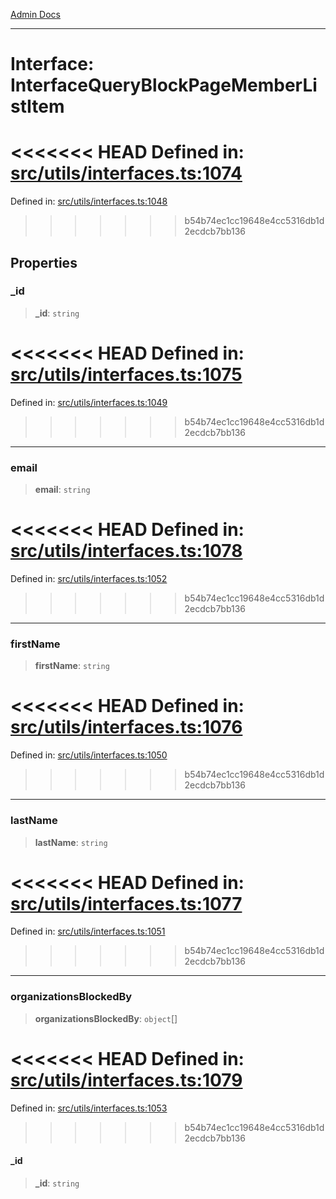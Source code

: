 [Admin Docs](/)

***

# Interface: InterfaceQueryBlockPageMemberListItem

<<<<<<< HEAD
Defined in: [src/utils/interfaces.ts:1074](https://github.com/PalisadoesFoundation/talawa-admin/blob/main/src/utils/interfaces.ts#L1074)
=======
Defined in: [src/utils/interfaces.ts:1048](https://github.com/PalisadoesFoundation/talawa-admin/blob/main/src/utils/interfaces.ts#L1048)
>>>>>>> b54b74ec1cc19648e4cc5316db1d2ecdcb7bb136

## Properties

### \_id

> **\_id**: `string`

<<<<<<< HEAD
Defined in: [src/utils/interfaces.ts:1075](https://github.com/PalisadoesFoundation/talawa-admin/blob/main/src/utils/interfaces.ts#L1075)
=======
Defined in: [src/utils/interfaces.ts:1049](https://github.com/PalisadoesFoundation/talawa-admin/blob/main/src/utils/interfaces.ts#L1049)
>>>>>>> b54b74ec1cc19648e4cc5316db1d2ecdcb7bb136

***

### email

> **email**: `string`

<<<<<<< HEAD
Defined in: [src/utils/interfaces.ts:1078](https://github.com/PalisadoesFoundation/talawa-admin/blob/main/src/utils/interfaces.ts#L1078)
=======
Defined in: [src/utils/interfaces.ts:1052](https://github.com/PalisadoesFoundation/talawa-admin/blob/main/src/utils/interfaces.ts#L1052)
>>>>>>> b54b74ec1cc19648e4cc5316db1d2ecdcb7bb136

***

### firstName

> **firstName**: `string`

<<<<<<< HEAD
Defined in: [src/utils/interfaces.ts:1076](https://github.com/PalisadoesFoundation/talawa-admin/blob/main/src/utils/interfaces.ts#L1076)
=======
Defined in: [src/utils/interfaces.ts:1050](https://github.com/PalisadoesFoundation/talawa-admin/blob/main/src/utils/interfaces.ts#L1050)
>>>>>>> b54b74ec1cc19648e4cc5316db1d2ecdcb7bb136

***

### lastName

> **lastName**: `string`

<<<<<<< HEAD
Defined in: [src/utils/interfaces.ts:1077](https://github.com/PalisadoesFoundation/talawa-admin/blob/main/src/utils/interfaces.ts#L1077)
=======
Defined in: [src/utils/interfaces.ts:1051](https://github.com/PalisadoesFoundation/talawa-admin/blob/main/src/utils/interfaces.ts#L1051)
>>>>>>> b54b74ec1cc19648e4cc5316db1d2ecdcb7bb136

***

### organizationsBlockedBy

> **organizationsBlockedBy**: `object`[]

<<<<<<< HEAD
Defined in: [src/utils/interfaces.ts:1079](https://github.com/PalisadoesFoundation/talawa-admin/blob/main/src/utils/interfaces.ts#L1079)
=======
Defined in: [src/utils/interfaces.ts:1053](https://github.com/PalisadoesFoundation/talawa-admin/blob/main/src/utils/interfaces.ts#L1053)
>>>>>>> b54b74ec1cc19648e4cc5316db1d2ecdcb7bb136

#### \_id

> **\_id**: `string`

